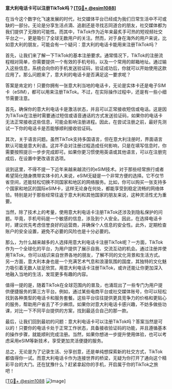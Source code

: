 **意大利电话卡可以注册TikTok吗？[[TG💪+ @esim1088](https://t.me/s/esim1088)]**

在当今这个数字化飞速发展的时代，社交媒体平台已经成为我们日常生活中不可或缺的一部分。无论是分享生活点滴、追剧还是寻找志同道合的朋友，社交媒体都为我们提供了无限的可能性。而其中，TikTok作为近年来最炙手可热的短视频社交平台之一，更是吸引了全球无数用户的关注。然而，对于身在海外的用户来说，比如意大利的朋友，可能会有一个疑问：意大利的电话卡能用来注册TikTok吗？

首先，让我们来了解一下TikTok的基本注册要求。通常情况下，TikTok的注册流程相对简单，你需要提供一个有效的手机号码，以及一个常用的邮箱地址。通过输入这些信息，系统会向你的手机发送验证码，验证成功后，你就可以开始使用这款应用了。那么问题来了，意大利的电话卡是否满足这一要求呢？

答案是肯定的！只要你拥有一张意大利当地的电话卡，无论是实体卡还是电子SIM卡（eSIM），都可以用来注册TikTok。不过，在实际操作过程中，还是有一些小细节需要注意。

首先，确保你的意大利电话卡是激活状态，并且可以正常接收短信或电话。这是因为TikTok在注册时需要通过短信或语音通话的方式发送验证码，如果你的电话卡无法正常接收这些信息，可能会影响注册进程。因此，在尝试注册之前，最好先测试一下你的电话卡是否能够顺利接收验证码。

其次，关于语言问题。虽然TikTok支持多国语言，但在意大利注册时，界面语言默认可能是意大利语。这并不会对注册过程造成任何影响，只是在填写信息时，你需要按照提示一步步完成即可。如果你更习惯使用英语或其他语言，可以在注册完成后，在设置中更改语言选项。

说到这里，不得不提一下近年来越来越流行的eSIM技术。对于那些经常旅行或者希望简化随身携带实体卡的人来说，eSIM无疑是一个非常方便的选择。它不仅节省空间，还能轻松切换不同国家和地区的网络服务。比如，你可以购买一张支持多个国家和地区的国际eSIM卡，这样无论身在何处，都能享受到稳定流畅的网络体验。特别是对于那些经常往返于意大利和其他国家的朋友来说，这种灵活性尤为重要。

当然，除了技术上的考量，使用意大利电话卡注册TikTok还涉及到隐私保护的问题。毕竟，手机号码是一个敏感的信息，涉及到个人安全。因此，在选择电话卡时，建议优先考虑信誉良好的运营商，并确保个人信息的安全性。此外，定期检查账户的安全设置，避免不必要的风险也是十分必要的。

那么，为什么越来越多的人选择用意大利电话卡注册TikTok呢？一方面，TikTok作为一个全球化的平台，为用户提供了展示自我、交流互动的机会。通过注册并使用TikTok，你可以结识来自世界各地的朋友，了解不同的文化背景和生活方式。另一方面，意大利本身也是一个充满艺术气息和浪漫氛围的国度，其独特的文化魅力吸引着无数人驻足欣赏。用意大利电话卡注册TikTok，或许还能让你更加深入地融入当地的生活，发现更多有趣的内容。

值得一提的是，随着TikTok在全球范围内的普及，也涌现出了一些专门为用户提供便捷服务的第三方平台。例如，通过某些电商平台或社交媒体账号，你可以轻松找到各种类型的电话卡和服务套餐。这些平台往往提供更具竞争力的价格和更贴心的服务，帮助用户省去了不少麻烦。如果你对意大利电话卡感兴趣，不妨多做些功课，对比一下不同平台提供的方案，找到最适合自己的那一款。

最后，让我们回到最初的问题：意大利电话卡可以注册TikTok吗？答案当然是可以的！只要你的电话卡处于正常工作状态，具备接收验证码的功能，并且遵循基本的操作步骤，就能顺利完成注册。当然，如果你想进一步提升使用体验，也可以考虑采用eSIM等新技术，享受更加灵活便捷的服务。

总之，无论是为了记录生活、分享创意，还是单纯想探索新的社交方式，TikTok都值得你一试。而意大利电话卡作为连接世界的桥梁，无疑为你打开了通向这个精彩平台的大门。还在犹豫什么？赶紧拿起你的手机，开启属于你的TikTok之旅吧！

[[TG💪+ @esim1088](https://t.me/s/esim1088) ![Image](https://i.postimg.cc/4NQfJmqS/Snipaste-2025-05-13-00-14-12.png)]